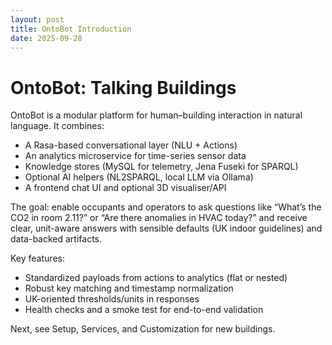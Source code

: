 ```yaml
---
layout: post
title: OntoBot Introduction
date: 2025-09-28
---
```


# OntoBot: Talking Buildings

OntoBot is a modular platform for human–building interaction in natural language. It combines:

- A Rasa-based conversational layer (NLU + Actions)
- An analytics microservice for time-series sensor data
- Knowledge stores (MySQL for telemetry, Jena Fuseki for SPARQL)
- Optional AI helpers (NL2SPARQL, local LLM via Ollama)
- A frontend chat UI and optional 3D visualiser/API

The goal: enable occupants and operators to ask questions like “What’s the CO2 in room 2.11?” or “Are there anomalies in HVAC today?” and receive clear, unit-aware answers with sensible defaults (UK indoor guidelines) and data-backed artifacts.

Key features:

- Standardized payloads from actions to analytics (flat or nested)
- Robust key matching and timestamp normalization
- UK-oriented thresholds/units in responses
- Health checks and a smoke test for end-to-end validation

Next, see Setup, Services, and Customization for new buildings.

